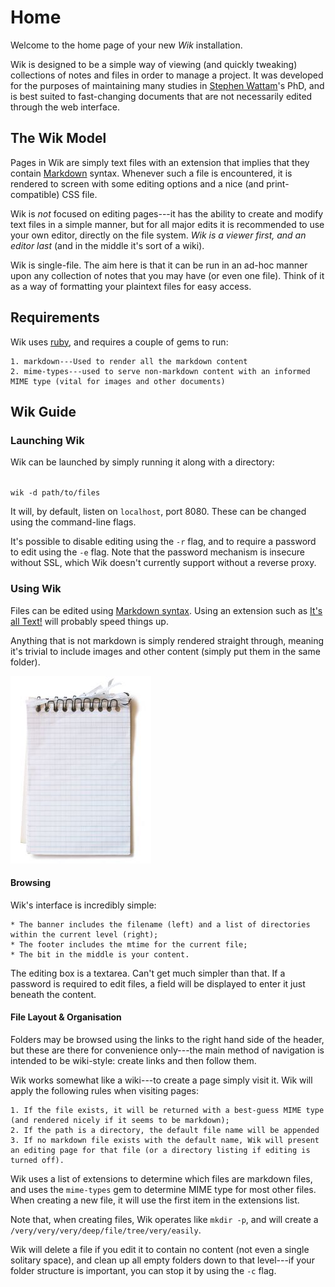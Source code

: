 Home
====

Welcome to the home page of your new *Wik* installation.

Wik is designed to be a simple way of viewing (and quickly tweaking) collections of notes and files in order to manage a project.  It was developed for the purposes of maintaining many studies in [Stephen Wattam](http://stephenwattam.com)'s PhD, and is best suited to fast-changing documents that are not necessarily edited through the web interface.


The Wik Model
-------------
Pages in Wik are simply text files with an extension that implies that they contain [Markdown](http://daringfireball.net/projects/markdown/) syntax.  Whenever such a file is encountered, it is rendered to screen with some editing options and a nice (and print-compatible) CSS file.  

Wik is *not* focused on editing pages---it has the ability to create and modify text files in a simple manner, but for all major edits it is recommended to use your own editor, directly on the file system.  *Wik is a viewer first, and an editor last* (and in the middle it's sort of a wiki).

Wik is single-file.  The aim here is that it can be run in an ad-hoc manner upon any collection of notes that you may have (or even one file).  Think of it as a way of formatting your plaintext files for easy access.

Requirements
------------
Wik uses [ruby](http://www.ruby-lang.org/en/), and requires a couple of gems to run:

    1. markdown---Used to render all the markdown content
    2. mime-types---used to serve non-markdown content with an informed MIME type (vital for images and other documents)

Wik Guide
---------

### Launching Wik
Wik can be launched by simply running it along with a directory:

<code>
wik -d path/to/files
</code>

It will, by default, listen on `localhost`, port 8080.  These can be changed using the command-line flags.  

It's possible to disable editing using the `-r` flag, and to require a password to edit using the `-e` flag.  Note that the password mechanism is insecure without SSL, which Wik doesn't currently support without a reverse proxy.

### Using Wik
Files can be edited using [Markdown syntax](syntax).  Using an extension such as [It's all Text!](https://addons.mozilla.org/en-US/firefox/addon/its-all-text/) will probably speed things up.

Anything that is not markdown is simply rendered straight through, meaning it's trivial to include images and other content (simply put them in the same folder).

![A visual metaphor](notes.jpg)

#### Browsing
Wik's interface is incredibly simple:

    * The banner includes the filename (left) and a list of directories within the current level (right);
    * The footer includes the mtime for the current file;
    * The bit in the middle is your content.

The editing box is a textarea.  Can't get much simpler than that.  If a password is required to edit files, a field will be displayed to enter it just beneath the content.

#### File Layout & Organisation
Folders may be browsed using the links to the right hand side of the header, but these are there for convenience only---the main method of navigation is intended to be wiki-style: create links and then follow them.  

Wik works somewhat like a wiki---to create a page simply visit it.  Wik will apply the following rules when visiting pages:

    1. If the file exists, it will be returned with a best-guess MIME type (and rendered nicely if it seems to be markdown);
    2. If the path is a directory, the default file name will be appended
    3. If no markdown file exists with the default name, Wik will present an editing page for that file (or a directory listing if editing is turned off).

Wik uses a list of extensions to determine which files are markdown files, and uses the `mime-types` gem to determine MIME type for most other files.  When creating a new file, it will use the first item in the extensions list.

Note that, when creating files, Wik operates like `mkdir -p`, and will create a `/very/very/very/deep/file/tree/very/easily`.  

Wik will delete a file if you edit it to contain no content (not even a single solitary space), and clean up all empty folders down to that level---if your folder structure is important, you can stop it by using the `-c` flag.
